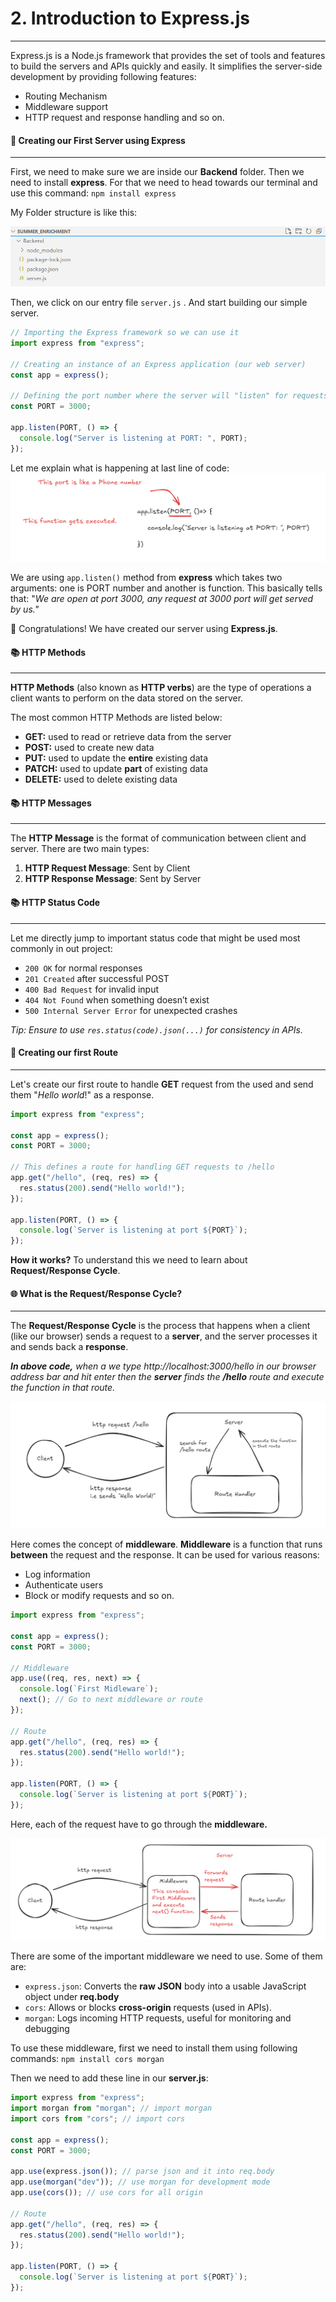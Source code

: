 # 2. Introduction to Express.js

---

Express.js is a Node.js framework that provides the set of tools and features to build the servers and APIs quickly and easily. It simplifies the server-side development by providing following features:

- Routing Mechanism
- Middleware support
- HTTP request and response handling and so on.

#### 🎯 Creating our First Server using Express

---

First, we need to make sure we are inside our **Backend** folder. Then we need to install **express**. For that we need to head towards our terminal and use this command:
`npm install express`

My Folder structure is like this:

![](images/Pasted%20image%2020250607212433.png)

Then, we click on our entry file `server.js` . And start building our simple server.

```js
// Importing the Express framework so we can use it
import express from "express";

// Creating an instance of an Express application (our web server)
const app = express();

// Defining the port number where the server will "listen" for requests
const PORT = 3000;

app.listen(PORT, () => {
  console.log("Server is listening at PORT: ", PORT);
});
```

Let me explain what is happening at last line of code:
![alt text](images/image.png)

We are using `app.listen()` method from **express** which takes two arguments: one is PORT number and another is function. This basically tells that: "_We are open at port 3000, any request at 3000 port will get served by us."_

🎉 Congratulations! We have created our server using **Express.js**.

#### 📚 HTTP Methods

---

**HTTP Methods** (also known as **HTTP verbs**) are the type of operations a client wants to perform on the data stored on the server.

The most common HTTP Methods are listed below:

- **GET:** used to read or retrieve data from the server
- **POST:** used to create new data
- **PUT:** used to update the **entire** existing data
- **PATCH:** used to update **part** of existing data
- **DELETE:** used to delete existing data

#### 📚 HTTP Messages

---

The **HTTP Message** is the format of communication between client and server.
There are two main types:

1. **HTTP Request Message**: Sent by Client
2. **HTTP Response Message**: Sent by Server

#### 📚 HTTP Status Code

---

Let me directly jump to important status code that might be used most commonly in out project:

- `200 OK` for normal responses
- `201 Created` after successful POST
- `400 Bad Request` for invalid input
- `404 Not Found` when something doesn’t exist
- `500 Internal Server Error` for unexpected crashes

_Tip: Ensure to use `res.status(code).json(...)` for consistency in APIs._

#### 🎯 Creating our first Route

---

Let's create our first route to handle **GET** request from the used and send them "_Hello world_!" as a response.

```js
import express from "express";

const app = express();
const PORT = 3000;

// This defines a route for handling GET requests to /hello
app.get("/hello", (req, res) => {
  res.status(200).send("Hello world!");
});

app.listen(PORT, () => {
  console.log(`Server is listening at port ${PORT}`);
});
```

**How it works?** To understand this we need to learn about **Request/Response Cycle**.

#### 🌐 What is the Request/Response Cycle?

---

The **Request/Response Cycle** is the process that happens when a client (like our browser) sends a request to a **server**, and the server processes it and sends back a **response**.

***In above code,** when a we type http://localhost:3000/hello in our browser address bar and hit enter then the **server** finds the **/hello** route and execute the function in that route.*

![alt text](images/image1.png)

Here comes the concept of **middleware**. **Middleware** is a function that runs **between** the request and the response. It can be used for various reasons:

- Log information
- Authenticate users
- Block or modify requests and so on.

```js
import express from "express";

const app = express();
const PORT = 3000;

// Middleware
app.use((req, res, next) => {
  console.log(`First Midleware`);
  next(); // Go to next middleware or route
});

// Route
app.get("/hello", (req, res) => {
  res.status(200).send("Hello world!");
});

app.listen(PORT, () => {
  console.log(`Server is listening at port ${PORT}`);
});
```

Here, each of the request have to go through the **middleware.**

![alt text](images/image3.png)


There are some of the important middleware we need to use. Some of them are:

- `express.json`: Converts the **raw JSON** body into a usable JavaScript object under **req.body**
- `cors`: Allows or blocks **cross-origin** requests (used in APIs).
- `morgan`: Logs incoming HTTP requests, useful for monitoring and debugging

To use these middleware, first we need to install them using following commands:
`npm install cors morgan`

Then we need to add these line in our **server.js**:

```js
import express from "express";
import morgan from "morgan"; // import morgan
import cors from "cors"; // import cors

const app = express();
const PORT = 3000;

app.use(express.json()); // parse json and it into req.body
app.use(morgan("dev")); // use morgan for development mode
app.use(cors()); // use cors for all origin

// Route
app.get("/hello", (req, res) => {
  res.status(200).send("Hello world!");
});

app.listen(PORT, () => {
  console.log(`Server is listening at port ${PORT}`);
});
```
